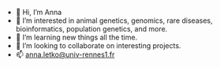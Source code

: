 - 👋  Hi, I’m Anna
- 👀  I’m interested in animal genetics, genomics, rare diseases, bioinformatics, population genetics, and more.
- 🌱  I’m learning new things all the time.
- 💞️  I’m looking to collaborate on interesting projects.
- 📫  anna.letko@univ-rennes1.fr

<!---
aletko/aletko is a ✨ special ✨ repository because its `README.md` (this file) appears on your GitHub profile.
You can click the Preview link to take a look at your changes.
--->
